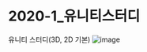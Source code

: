 # 2020-1_유니티스터디
유니티 스터디(3D, 2D 기본)
![image](https://user-images.githubusercontent.com/67186222/99812142-6e8a3f80-2b89-11eb-9aed-367acc3ca66b.png)
